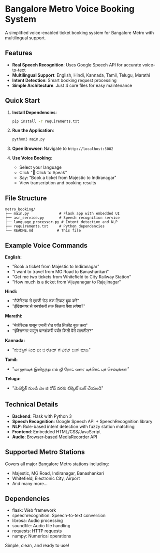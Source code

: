 # Bangalore Metro Voice Booking System

A simplified voice-enabled ticket booking system for Bangalore Metro with multilingual support.

## Features

- **Real Speech Recognition**: Uses Google Speech API for accurate voice-to-text
- **Multilingual Support**: English, Hindi, Kannada, Tamil, Telugu, Marathi
- **Intent Detection**: Smart booking request processing
- **Simple Architecture**: Just 4 core files for easy maintenance

## Quick Start

1. **Install Dependencies**:
   ```bash
   pip install -r requirements.txt
   ```

2. **Run the Application**:
   ```bash
   python3 main.py
   ```

3. **Open Browser**:
   Navigate to `http://localhost:5002`

4. **Use Voice Booking**:
   - Select your language
   - Click "🎤 Click to Speak"
   - Say: "Book a ticket from Majestic to Indiranagar"
   - View transcription and booking results

## File Structure

```
metro_booking/
├── main.py              # Flask app with embedded UI
├── asr_service.py       # Speech recognition service
├── language_processor.py # Intent detection and NLP
├── requirements.txt     # Python dependencies
└── README.md           # This file
```

## Example Voice Commands

**English:**
- "Book a ticket from Majestic to Indiranagar"
- "I want to travel from MG Road to Banashankari"
- "Get me two tickets from Whitefield to City Railway Station"
- "How much is a ticket from Vijayanagar to Rajajinagar"

**Hindi:**
- "मैजेस्टिक से एमजी रोड तक टिकट बुक करें"
- "इंदिरानगर से बनशंकरी तक कितना पैसा लगेगा?"

**Marathi:**
- "मेजेस्टिक पासून एमजी रोड पर्यंत तिकीट बुक करा"
- "इंदिरानगर पासून बानशंकरी पर्यंत किती पैसे लागतील?"

**Kannada:**
- "ಮೆಜೆಸ್ಟಿಕ್ ನಿಂದ ಎಂ ಜಿ ರೋಡ್ ಗೆ ಟಿಕೆಟ್ ಬುಕ್ ಮಾಡಿ"

**Tamil:**
- "மாஜஸ்டிக் இலிருந்து எம் ஜி ரோட் வரை டிக்கெட் புக் செய்யுங்கள்"

**Telugu:**
- "మెజెస్టిక్ నుండి ఎం జి రోడ్ వరకు టిక్కెట్ బుక్ చేయండి"

## Technical Details

- **Backend**: Flask with Python 3
- **Speech Recognition**: Google Speech API + SpeechRecognition library
- **NLP**: Rule-based intent detection with fuzzy station matching
- **Frontend**: Embedded HTML/CSS/JavaScript
- **Audio**: Browser-based MediaRecorder API

## Supported Metro Stations

Covers all major Bangalore Metro stations including:
- Majestic, MG Road, Indiranagar, Banashankari
- Whitefield, Electronic City, Airport
- And many more...

## Dependencies

- flask: Web framework
- speechrecognition: Speech-to-text conversion
- librosa: Audio processing
- soundfile: Audio file handling
- requests: HTTP requests
- numpy: Numerical operations

Simple, clean, and ready to use!
